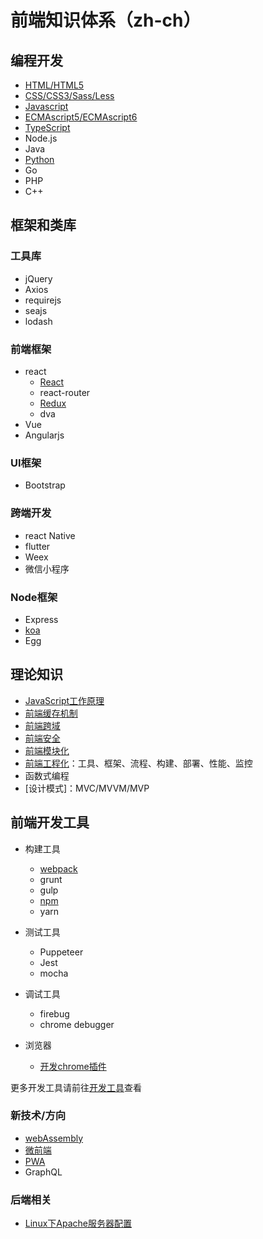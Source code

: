 # 前端知识体系（zh-ch）

## 编程开发
* [HTML/HTML5](./program/HTML/)
* [CSS/CSS3/Sass/Less](./program/CSS)
* [Javascript](./program/Javascript)
* [ECMAscript5/ECMAscript6](./program/ECMAScript)
* [TypeScript](./program/TypeScript)
* Node.js
* Java
* [Python](https://github.com/suvllian/python)
* Go
* PHP
* C++

## 框架和类库
### 工具库
  * jQuery
  * Axios
  * requirejs
  * seajs
  * lodash

### 前端框架
* react
  * [React](./frame/front-frame/react)
  * react-router
  * [Redux](./frame/front-frame/redux)
  * dva
* Vue
* Angularjs

### UI框架
  * Bootstrap

### 跨端开发
  * react Native
  * flutter
  * Weex
  * 微信小程序

### Node框架
  * Express
  * [koa](./frame/node/koa)
  * Egg

## 理论知识
* [JavaScript工作原理](./theory/javascript-work-principle/)
* [前端缓存机制](./theory/storage.md)
* [前端跨域](./theory/cross-domain.md)
* [前端安全](./theory/security.md)
* [前端模块化](./theory/modules/)
* [前端工程化](./theory/engineering/)：工具、框架、流程、构建、部署、性能、监控
* 函数式编程
* [设计模式]：MVC/MVVM/MVP

## 前端开发工具
* 构建工具
  * [webpack](./tools/webpack)
  * grunt
  * gulp
  * [npm](./tools/npm)
  * yarn

* 测试工具
  * Puppeteer
  * Jest
  * mocha

* 调试工具
  * firebug
  * chrome debugger

* 浏览器
  * [开发chrome插件](./tools/browser/develop-a-chrome-extension.md)

更多开发工具请前往[开发工具](https://github.com/suvllian/computer-science-knowledge#rocket-%E5%BC%80%E5%8F%91%E5%B7%A5%E5%85%B7)查看

### 新技术/方向
* [webAssembly](./new/webAssembly/)
* [微前端](./new/micro-frontend/)
* [PWA](./new/pwa/)
* GraphQL

### 后端相关
* [Linux下Apache服务器配置](./backend/linux-apache.md)
